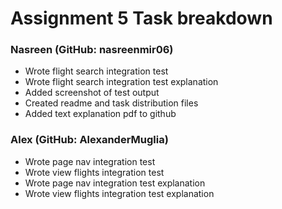 # Assignment 5 Task breakdown
### Nasreen (GitHub: nasreenmir06)
- Wrote flight search integration test
- Wrote flight search integration test explanation
- Added screenshot of test output
- Created readme and task distribution files
- Added text explanation pdf to github

### Alex (GitHub: AlexanderMuglia)
- Wrote page nav integration test
- Wrote view flights integration test
- Wrote page nav integration test explanation
- Wrote view flights integration test explanation 
